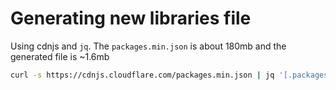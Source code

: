 # Generating new libraries file

Using cdnjs and `jq`. The `packages.min.json` is about 180mb and the generated file is ~1.6mb

```bash
curl -s https://cdnjs.cloudflare.com/packages.min.json | jq '[.packages | .[] | .version as $version | { name: .name, filename: .filename, keywords: .keywords, version: .version, assets: .assets | .[] | select(.version == $version) | (.files | map(select( . | endswith(".js") )) ) }]' > src/lib/libraries.json
```
